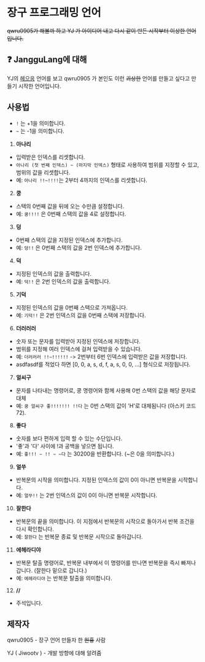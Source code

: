 # 장구 프로그래밍 언어

~~qwru0905가 해볼까 하고 YJ 가 아이디어 내고 다시 같이 만든 시작부터 이상한 언어입니다.~~

## ❓ JangguLang에 대해
YJ의 [헤으응](https://github.com/jiwootv/heeueung_lang) 언어를 보고 qwru0905 가 본인도 이런 ~~괴상한~~ 언어를 만들고 싶다고 만들기 시작한 언어입니다.

## 사용법
- `!` 는 +1을 의미합니다.
- `~` 는 -1을 의미합니다.

1. **아나리**
 - 입력받은 인덱스를 리셋합니다.
 - `아나리 (첫 번째 인덱스) ~ (마지막 인덱스)` 형태로 사용하여 범위를 지정할 수  있고, 범위의 값을 리셋합니다.
 - 예: `아나리 !!~!!!!`는 2부터 4까지의 인덱스를 리셋합니다.

2. **쿵**
 - 스택의 0번째 값을 뒤에 오는 수만큼 설정합니다.
 - 예: `쿵!!!!` 은 0번째 스택의 값을 4로 설정합니다.

3. **덩**
 - 0번째 스택의 값을 지정된 인덱스에 추가합니다.
 - 예: `덩!!` 은 0번째 스택의 값을 2번 인덱스에 추가합니다.

4. **덕**
 - 지정된 인덱스의 값을 출력합니다.
 - 예: `덕!!` 은 2번 인덱스의 값을 출력합니다.

5. **기덕**
 - 지정된 인덱스의 값을 0번째 스택으로 가져옵니다.
 - 예: `기덕!!` 은 2번 인덱스의 값을 0번째 스택에 저장합니다.

6. **더러러러**
 - 숫자 또는 문자를 입력받아 지정된 인덱스에 저장합니다.
 - 범위를 지정해 여러 인덱스에 걸쳐 입력받을 수 있습니다.
 - 예: `더러러러 !!~!!!!!!` -> 2번부터 6번 인덱스에 입력받은 값을 저장합니다.
 - asdfasdf를 적었다 하면 \[0, 0, a, s, d, f, a, s, 0, 0, ...\] 형식으로 저장됩니다.

7. **얼씨구**
 - 문자를 나타내는 명령어로, 쿵 명령어와 함께 사용해 0번 스택의 값을 해당 문자로 대체
 - 예: `쿵 얼씨구 좋!!!!!!! !!다` 는 0번 스택의 값이 'H'로 대체됨니다 (아스키 코드 72).

8. **좋다**
 - 숫자를 보다 편하게 입력 할 수 있는 수단입니다.
 - '좋'과 '다' 사이에 !과 공백을 넣으면 됩니다.
 - 예: `좋!!! ~ !! ~ ~다` 는 30200을 반환합니다. (~은 0을 의미합니다.)

9. **얼쑤**
 - 반복문의 시작을 의미합니다. 지정된 인덱스의 값이 0이 아니면 반복문을 시작합니다.
 - 예: `얼쑤!!` 는 2번 인덱스의 값이 0이 아니면 반복문 시작합니다.

10. **잘한다**
 - 반복문의 끝을 의미합니다. 이 지점에서 반복문의 시작으로 돌아가서 반복 조건을 다시 확인합니다.
 - 예: `잘한다` 는 반복문 종료 및 반복문 시작으로 돌아갑니다.

11. **에헤라디야**
 - 반복문 탈출 명령어로, 반복문 내부에서 이 명령어를 만나면 반복문을 즉시 빠져나갑니다. (잘한다 밑으로 갑니다.)
 - 예: `에헤라디야` 는 반복문 탈출을 의미합니다.

12. **//**
 - 주석입니다.

## 제작자
qwru0905 - 장구 언어 만들자 한 ~~원흉~~ 사람

YJ ( Jiwootv ) - 개발 방향에 대해 알려줌
